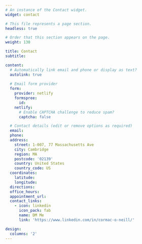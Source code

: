 ```yaml
---
# An instance of the Contact widget.
widget: contact

# This file represents a page section.
headless: true

# Order that this section appears on the page.
weight: 130

title: Contact
subtitle:

content:
  # Automatically link email and phone or display as text?
  autolink: true
  
  # Email form provider
  form:
    provider: netlify
    formspree:
      id:
    netlify:
      # Enable CAPTCHA challenge to reduce spam?
      captcha: false

  # Contact details (edit or remove options as required)
  email:
  phone: 
  address:
    street: 1-007, 77 Massachusetts Ave
    city: Cambridge
    region: MA
    postcode: '02139'
    country: United States
    country_code: US
  coordinates:
    latitude: 
    longitude: 
  directions: 
  office_hours:
  appointment_url:
  contact_links:
    - icon: linkedin
      icon_pack: fab
      name: DM Me
      link: 'https://www.linkedin.com/in/cormac-o-neill/'

design:
  columns: '2'
---
```

